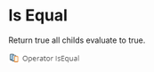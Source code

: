# Is Equal

Return true all childs evaluate to true.

![Setting](../../../img/gridconfig/operator_isequal_symbol.png)







